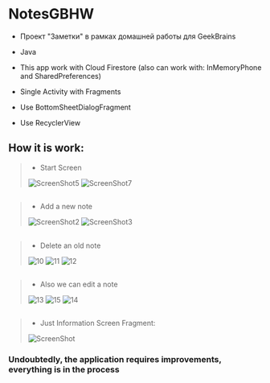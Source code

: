 # NotesGBHW
- Проект "Заметки" в рамках домашней работы для GeekBrains

- Java
- This app work with Cloud Firestore (also can work with: InMemoryPhone and SharedPreferences)
- Single Activity with Fragments
- Use BottomSheetDialogFragment
- Use RecyclerView

## How it is work:

> - Start Screen
> 
> ![ScreenShot5](https://user-images.githubusercontent.com/103746333/191265027-266b42d6-3fac-40c0-8e18-9a4dd83cc99a.png)
> ![ScreenShot7](https://user-images.githubusercontent.com/103746333/191265033-09955be3-1f75-4842-b334-e02219c95e2d.png)

## 

> - Add a new note
> 
> ![ScreenShot2](https://user-images.githubusercontent.com/103746333/191265019-934d9a3e-658f-47dc-909a-a8ce24890258.png)
> ![ScreenShot3](https://user-images.githubusercontent.com/103746333/191265022-bc78f002-b13d-4f7b-9201-3153109ec919.png)
##
> - Delete an old note 
> 
> ![10](https://user-images.githubusercontent.com/103746333/191268445-2a765242-8963-4091-9e99-158c67e92c97.png)
> ![11](https://user-images.githubusercontent.com/103746333/191268448-17218ae1-b9f3-4701-98d4-ce5e0cda4df6.png)
> ![12](https://user-images.githubusercontent.com/103746333/191268450-a6985c0b-fae1-4d11-8163-6a226f433b57.png)
## 
> - Also we can edit a note
> 
> ![13](https://user-images.githubusercontent.com/103746333/191271194-0ea5c5d2-4eba-4de2-abb8-05417e500493.png)
> ![15](https://user-images.githubusercontent.com/103746333/191271191-6227899f-5efb-4db0-b62f-0081ba26d058.png)
> ![14](https://user-images.githubusercontent.com/103746333/191271185-ad28392d-62fa-43ea-888f-e2b9fee2e9f1.png)
> 
##
> - Just Information Screen Fragment: 
> 
> ![ScreenShot](https://user-images.githubusercontent.com/103746333/191265036-8ab3fa3a-0832-4f0e-a931-1512d0de8492.png)

### Undoubtedly, the application requires improvements, everything is in the process
